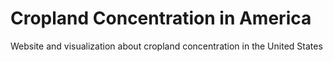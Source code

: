 # Cropland Concentration in America

Website and visualization about cropland concentration in the United States
